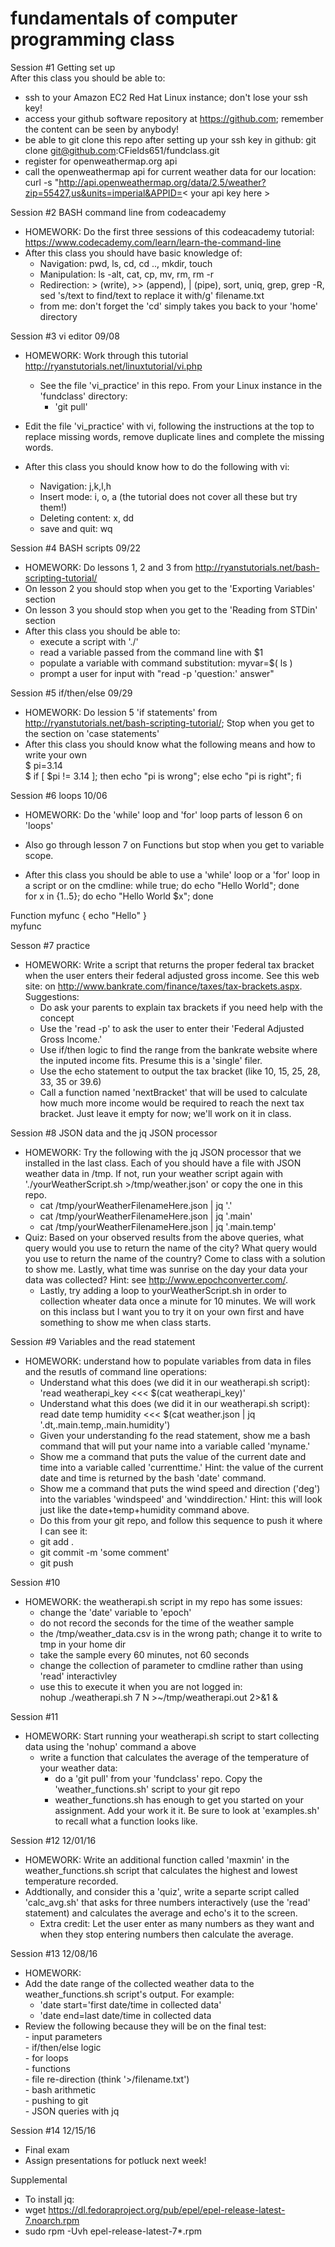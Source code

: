 
# fundamentals of computer programming class  

Session #1 Getting set up   
After this class you should be able to:
- ssh to your Amazon EC2 Red Hat Linux instance; don't lose your ssh key!
- access your github software repository at https://github.com; remember the content can be seen by anybody!
- be able to git clone this repo after setting up your ssh key in github: git clone git@github.com:CFields651/fundclass.git
- register for openweathermap.org api
- call the openweathermap api for current weather data for our location:  
curl -s "http://api.openweathermap.org/data/2.5/weather?zip=55427,us&units=imperial&APPID=< your api key here > 

Session #2 BASH command line from codeacademy  
- HOMEWORK: Do the first three sessions of this codeacademy tutorial: https://www.codecademy.com/learn/learn-the-command-line
- After this class you should have basic knowledge of:  
  - Navigation: pwd, ls, cd, cd .., mkdir, touch  
  - Manipulation: ls -alt, cat, cp, mv, rm, rm -r  
  - Redirection: > (write), >> (append), | (pipe), sort, uniq, grep, grep -R, sed 's/text to find/text to replace it with/g' filename.txt
  - from me: don't forget the 'cd' simply takes you back to your 'home' directory

Session #3 vi editor 09/08  
- HOMEWORK: Work through this tutorial http://ryanstutorials.net/linuxtutorial/vi.php  
  - See the file 'vi_practice' in this repo.  From your Linux instance in the 'fundclass' directory:
    - 'git pull'

- Edit the file 'vi_practice' with vi, following the instructions at the top to replace missing words, remove duplicate lines and complete the missing words.  
- After this class you should know how to do the following with vi:  
  - Navigation: j,k,l,h  
  - Insert mode: i, o, a (the tutorial does not cover all these but try them!)  
  - Deleting content: x, dd  
  - save and quit: wq  

Session #4 BASH scripts 09/22   
- HOMEWORK: Do lessons 1, 2 and 3 from http://ryanstutorials.net/bash-scripting-tutorial/  
- On lesson 2 you should stop when you get to the 'Exporting Variables' section  
- On lesson 3 you should stop when you get to the 'Reading from STDin' section   
- After this class you should be able to:  
  - execute a script with './'  
  - read a variable passed from the command line with $1 
  - populate a variable with command substitution: myvar=$( ls )    
  - prompt a user for input with "read -p 'question:' answer"  
 
Session #5 if/then/else  09/29  
- HOMEWORK: Do lession 5 'if statements' from http://ryanstutorials.net/bash-scripting-tutorial/; Stop when you get to the section on 'case statements'  
- After this class you should know what the following means and how to write your own  
$ pi=3.14  
$ if [ $pi != 3.14 ]; then echo "pi is wrong"; else echo "pi is right"; fi  

 Session #6 loops 10/06
- HOMEWORK: Do the 'while' loop and 'for' loop parts of lesson 6 on 'loops'  
- Also go through lesson 7 on Functions but stop when you get to variable scope.  

- After this class you should be able to use a 'while' loop or a 'for' loop in a script or on the cmdline:
while true; do echo "Hello World"; done  
for x in {1..5}; do echo "Hello World $x"; done  

Function myfunc { echo "Hello" }  
myfunc  

Sesson #7 practice
- HOMEWORK: Write a script that returns the proper federal tax bracket when the user enters their federal adjusted gross income. See this web site: on http://www.bankrate.com/finance/taxes/tax-brackets.aspx.
Suggestions:
  - Do ask your parents to explain tax brackets if you need help with the concept
  - Use the 'read -p' to ask the user to enter their 'Federal Adjusted Gross Income.'
  - Use if/then logic to find the range from the bankrate website where the inputed income fits. Presume this is a 'single' filer.
  - Use the echo statement to output the tax bracket (like 10, 15, 25, 28, 33, 35 or 39.6)
  - Call a function named 'nextBracket' that will be used to calculate how much more income would be required to reach the next tax         bracket. Just leave it empty for now; we'll work on it in class.   

Session #8 JSON data and the jq JSON processor  
- HOMEWORK: Try the following with the jq JSON processor that we installed in the last class.  Each of you should have a file with JSON weather data in /tmp.  If not, run your weather script again with './yourWeatherScript.sh >/tmp/weather.json' or copy the one in this repo.  
  - cat /tmp/yourWeatherFilenameHere.json | jq '.'  
  - cat /tmp/yourWeatherFilenameHere.json | jq '.main'  
  - cat /tmp/yourWeatherFilenameHere.json | jq '.main.temp'  
- Quiz: Based on your observed results from the above queries, what query would you use to return the name of the city?  What query would you use to return the name of the country? Come to class with a solution to show me.  Lastly, what time was sunrise on the day your data your data was collected?  Hint: see http://www.epochconverter.com/.    
  - Lastly, try adding a loop to yourWeatherScript.sh in order to collection wheater data once a minute for 10 minutes.  We will work on this inclass but I want you to try it on your own first and have something to show me when class starts.   

Session #9 Variables and the read statement  
- HOMEWORK: understand how to populate variables from data in files and the resutls of command line operations:
  - Understand what this does (we did it in our weatherapi.sh script): 'read weatherapi_key <<< $(cat weatherapi_key)'   
  - Understand what this does (we did it in our weatherapi.sh script):  
    read date temp humidity <<< $(cat weather.json  | jq '.dt,.main.temp,.main.humidity')
  - Given your understanding fo the read statement, show me a bash command that will put your name into a variable called 'myname.'  
  - Show me a command that puts the value of the current date and time into a variable called 'currenttime.'  Hint: the value of the current date and time is returned by the bash 'date' command.  
  - Show me a command that puts the wind speed and direction ('deg') into the variables 'windspeed' and 'winddirection.'  Hint: this will look just like the date+temp+humidity command above.  
  - Do this from your git repo, and follow this sequence to push it where I can see it:  
  - git add .  
  - git commit -m 'some comment'  
  - git push 

Session #10 
 - HOMEWORK: the weatherapi.sh script in my repo has some issues:
   - change the 'date' variable to 'epoch'
   - do not record the seconds for the time of the weather sample
   - the /tmp/weather_data.csv is in the wrong path; change it to write to tmp in your home dir
   - take the sample every 60 minutes, not 60 seconds 
   - change the collection of parameter to cmdline rather than using 'read' interactivley  
   - use this to execute it when you are not logged in:  
       nohup ./weatherapi.sh  7 N >~/tmp/weatherapi.out 2>&1 &  

Session #11   
 - HOMEWORK: Start running your weatherapi.sh script to start collecting data using the 'nohup' command a above  
   - write a function that calculates the average of the temperature of your weather data:  
     - do a 'git pull' from your 'fundclass' repo. Copy the 'weather_functions.sh' script to your git repo  
     - weather_functions.sh has enough to get you started on your assignment.  Add your work it it.  Be sure to look at 'examples.sh' to recall what a function looks like.  

Session #12 12/01/16  
 - HOMEWORK: Write an additional function called 'maxmin' in the weather_functions.sh script that calculates the highest and lowest temperature recorded.  
 - Addtionally, and consider this a 'quiz', write a separte script called 'calc_avg.sh' that asks for three numbers interactively (use the 'read' statement) and calculates the average and echo's it to the screen.  
   - Extra credit: Let the user enter as many numbers as they want and when they stop entering numbers then calculate the average.    
 
Session #13 12/08/16  
  - HOMEWORK: 
   - Add the date range of the collected weather data to the weather_functions.sh script's output. For example:  
     - 'date start='first date/time in collected data'  
     - 'date end=last date/time in collected data
   - Review the following because they will be on the final test:    
    - input parameters  
    - if/then/else logic  
    - for loops  
    - functions  
    - file re-direction (think '>/filename.txt')  
    - bash arithmetic  
    - pushing to git  
    - JSON queries with jq   

Session #14 12/15/16  
  - Final exam  
  - Assign presentations for potluck next week!  
  
Supplemental  
-  To install jq:  
  -   wget https://dl.fedoraproject.org/pub/epel/epel-release-latest-7.noarch.rpm  
  -   sudo rpm -Uvh epel-release-latest-7*.rpm  
